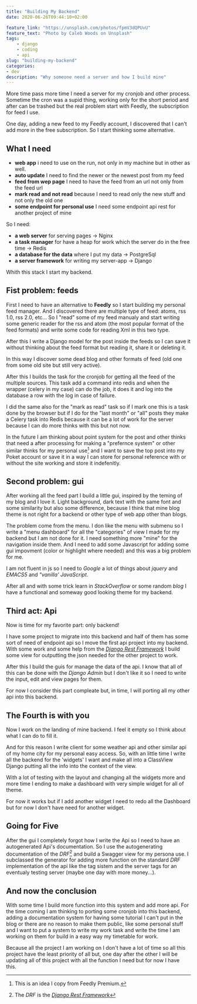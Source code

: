 ```yaml
---
title: "Building My Backend"
date: 2020-06-26T09:44:10+02:00

feature_link: "https://unsplash.com/photos/fpmV3dQPUvU"
feature_text: "Photo by Caleb Woods on Unsplash"
tags:
    - django
    - coding
    - api
slug: "building-my-backend"
categories:
- dev
description: "Why someone need a server and how I build mine"
---
```


More time pass more time I need a server for my cronjob and other process.
Sometime the cron was a supid thing, working only for the short period and after can be trashed but the real problem start with Feedly, the subscription for feed I use.

One day, adding a new feed to my Feedly account, I discovered that I can't add more in the free subscription.
So I start thinking some alternative.

## What I need

* __web app__ i need to use on the run, not only in my machine but in other as well.
* __auto update__ I need to find the newer or the newest post from my feed
* __feed from wep page__ I need to have the feed from an url not only from the feed url
* __mark read and not read__ because I need to read only the new stuff and not only the old one
* __some endpoint for personal use__ I need some endpoint api rest for another project of mine

So I need:

* __a web server__ for serving pages -> Nginx
* __a task manager__ for have a heap for work which the server do in the free time -> Redis
* __a database for the data__ where I put my data -> PostgreSql
* __a server framework__ for writing my server-app -> Django

Whith this stack I start my backend.

## Fist problem: feeds

First I need to have an alternative to __Feedly__ so I start building my personal feed manager.
And I discovered there are multiple type of feed: atoms, rss 1.0, rss 2.0, etc... So I "read" some of my feed manualy and start writing some generic reader for the rss and atom (the most popular format of the feed formats) and write some code for reading Xml in this two type.

After this I write a Django model for the post inside the feeds so I can save it without thinking about the feed format but reading it, share it or deleting it.

In this way I discover some dead blog and other formats of feed (old one from some old site but still very active).

After this I builds the task for the cronjob for getting all the feed of the multiple sources. This task add a command into redis and when the wrapper (celery in my case) can do the job, it does it and log into the database a row with the log in case of failure.

I did the same also for the "mark as read" task so if I mark one this is a task done by the browser but if I do for the "last month" or "all" posts they make a Celery task into Redis because it can be a lot of work for the server because I can do more thinks with this but not now.

In the future I am thinking about point system for the post and other thinks that need a after processing for making a "prefernce system" or other similar thinks for my personal use[^1] and I want to save the top post into my Poket account or save it in a way I can store for personal reference with or without the site working and store it indefenitly.

## Second problem: gui

After working all the feed part I build a little gui, inspired by the teming of my blog and I love it. Light background, dark text with the same font and some similarity but also some difference, because I think that mine blog theme is not right for a backend or other type of web app other than blogs.

The problem come from the menu. I don like the menu with submenu so I write a "menu dashboard" for all the "categories" of view I made for my backend but I am not done for it. I need something more "mine" for the navigation inside them. And I need to add some Javascript for adding some gui impovment (color or highlight where needed) and this was a big problem for me.

I am not fluent in js so I need to *Google* a lot of things about *jquery* and *EMACS5* and *"vanilla' JavaScript*.

After all and with some trick learn in *StackOverflow* or some random *blog* I have a functional and someway good looking theme for my backend.

## Third act: Api

Now is time for my favorite part: only backend!

I have some project to migrate into this backend and half of them has some sort of need of endpoint api so I move the first api project into my backend. With some work and some help from the *[Django Rest Framework](https://www.django-rest-framework.org/)* I build some view for outputting the json needed for the other project to work.

After this I build the guis for manage the data of the api. I know that all of this can be done with the *Django Admin* but I don't like it so I need to write the input, edit and view pages for them.

For now I consider this part compleate but, in time, I will porting all my other api into this backend.

## The Fourth is with you

Now I work on the landing of mine backend. I feel it empty so I think about what I can do to fill it.

And for this reason I write client for some weather api and other similar api of my home city for my personal easy access. So, with an little time I write all the backend for the 'widgets' I want and make all into a ClassView Django putting all the info into the context of the view.

With a lot of testing with the layout and changing all the widgets more and more time I ending to make a dashboard with very simple widget for all of theme.

For now it works but if I add another widget I need to redo all the Dashboard but for now I don't have need for another widget.

## Going for Five

After the gui I completely forgot how I write the Api so I need to have an autogenerated Api's documentation. So I use the autogenerating documentation of the *DRF*[^2] and build a Swagger view for my persona use. I subclassed the generator for adding more function on the standard *DRF* implementation of the api like the tag sistem and the server tags for an eventualy testing server (maybe one day with more money...).

## And now the conclusion

With some time I build more function into this system and add more api. For the time coming I am thinking to porting some cronjob into this backend, adding a documentation system for having some tutorial I can't put in the blog or there are no reason to make them public, like some personal stuff and I want to put a system to write my work task and write the time I am working on them for build in a easy way my timetable for work.

Because all the project I am working on I don't have a lot of time so all this project have the least priority of all but, one day after the other I will be updating all of this project with all the function I need but for now I have this.

[^1]: This is an idea I copy from Feedly Premium.
[^2]: The *DRF* is the *[Django Rest Framework](https://www.django-rest-framework.org/)*
